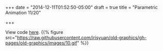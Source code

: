 +++
date = "2014-12-11T01:52:50-05:00"
draft = true
title = "Parametric Animation 11/20"

+++

View code <a href="https://github.com/irisyuan/old-graphics/tree/gh-pages/old-graphics/assignment10" target="_blank">here</a>.
{{% figure src="https://raw.githubusercontent.com/irisyuan/old-graphics/gh-pages/old-graphics/images/10.gif" %}}
